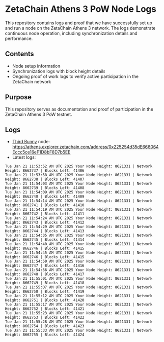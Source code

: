 # ZetaChain Athens 3 PoW Node Logs
This repository contains logs and proof that we have successfully set up and run a node on the ZetaChain Athens 3 network. The logs demonstrate continuous node operation, including synchronization details and performance.

## Contents
- Node setup information
- Synchronization logs with block height details
- Ongoing proof of work logs to verify active participation in the ZetaChain network

## Purpose
This repository serves as documentation and proof of participation in the ZetaChain Athens 3 PoW testnet.

## Logs

- [Third Bunny](https://thirdbunny.xyz/) node: https://athens.explorer.zetachain.com/address/0x225254d35dE666064Eccc5ce16eF1D8bF8D7b5EE
- Latest logs:
```
Tue Jan 21 11:53:52 AM UTC 2025 Your Node Height: 8621331 | Network Height: 8662737 | Blocks Left: 41406
Tue Jan 21 11:53:58 AM UTC 2025 Your Node Height: 8621331 | Network Height: 8662738 | Blocks Left: 41407
Tue Jan 21 11:54:03 AM UTC 2025 Your Node Height: 8621331 | Network Height: 8662739 | Blocks Left: 41408
Tue Jan 21 11:54:09 AM UTC 2025 Your Node Height: 8621331 | Network Height: 8662740 | Blocks Left: 41409
Tue Jan 21 11:54:14 AM UTC 2025 Your Node Height: 8621331 | Network Height: 8662741 | Blocks Left: 41410
Tue Jan 21 11:54:19 AM UTC 2025 Your Node Height: 8621331 | Network Height: 8662742 | Blocks Left: 41411
Tue Jan 21 11:54:24 AM UTC 2025 Your Node Height: 8621331 | Network Height: 8662743 | Blocks Left: 41412
Tue Jan 21 11:54:29 AM UTC 2025 Your Node Height: 8621331 | Network Height: 8662744 | Blocks Left: 41413
Tue Jan 21 11:54:35 AM UTC 2025 Your Node Height: 8621331 | Network Height: 8662745 | Blocks Left: 41414
Tue Jan 21 11:54:40 AM UTC 2025 Your Node Height: 8621331 | Network Height: 8662746 | Blocks Left: 41415
Tue Jan 21 11:54:45 AM UTC 2025 Your Node Height: 8621331 | Network Height: 8662746 | Blocks Left: 41415
Tue Jan 21 11:54:50 AM UTC 2025 Your Node Height: 8621331 | Network Height: 8662747 | Blocks Left: 41416
Tue Jan 21 11:54:56 AM UTC 2025 Your Node Height: 8621331 | Network Height: 8662748 | Blocks Left: 41417
Tue Jan 21 11:55:01 AM UTC 2025 Your Node Height: 8621331 | Network Height: 8662749 | Blocks Left: 41418
Tue Jan 21 11:55:07 AM UTC 2025 Your Node Height: 8621331 | Network Height: 8662750 | Blocks Left: 41419
Tue Jan 21 11:55:12 AM UTC 2025 Your Node Height: 8621331 | Network Height: 8662751 | Blocks Left: 41420
Tue Jan 21 11:55:17 AM UTC 2025 Your Node Height: 8621331 | Network Height: 8662752 | Blocks Left: 41421
Tue Jan 21 11:55:23 AM UTC 2025 Your Node Height: 8621331 | Network Height: 8662753 | Blocks Left: 41422
Tue Jan 21 11:55:28 AM UTC 2025 Your Node Height: 8621331 | Network Height: 8662754 | Blocks Left: 41423
Tue Jan 21 11:55:33 AM UTC 2025 Your Node Height: 8621331 | Network Height: 8662755 | Blocks Left: 41424
```
